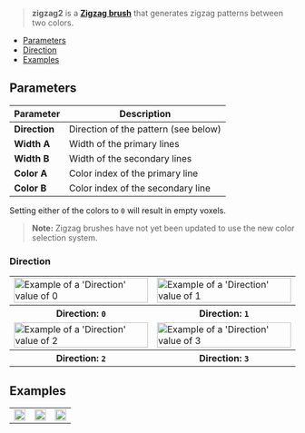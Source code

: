 > **zigzag2** is a **[Zigzag brush](Zigzag-Brushes)** that generates zigzag patterns between two colors.

<!-- TOC -->
- [Parameters](#parameters)
- [Direction](#direction)
- [Examples](#examples)

## Parameters

Parameter | Description
--------- | -----------
**Direction** | Direction of the pattern (see below)
**Width A** | Width of the primary lines
**Width B** | Width of the secondary lines
**Color A** | Color index of the primary line
**Color B** | Color index of the secondary line

Setting either of the colors to `0` will result in empty voxels.

> **Note:** Zigzag brushes have not yet been updated to use the new color selection system.

### Direction

<!-- SAMPLE zigzag2 directions 2 -->
<table>
	<tr>
		<td width="50%"><img width="100%" src="https://s3.amazonaws.com/misc.lachlanmcdonald.com/magicavoxel-shaders/0.10.4/zigzag2_direction0.png" alt="Example of a 'Direction' value of 0"></td>
		<td width="50%"><img width="100%" src="https://s3.amazonaws.com/misc.lachlanmcdonald.com/magicavoxel-shaders/0.10.4/zigzag2_direction1.png" alt="Example of a 'Direction' value of 1"></td>
	</tr>
	<tr>
		<th>Direction: <code>0</code></th>
		<th>Direction: <code>1</code></th>
	</tr>
	<tr>
		<td width="50%"><img width="100%" src="https://s3.amazonaws.com/misc.lachlanmcdonald.com/magicavoxel-shaders/0.10.4/zigzag2_direction2.png" alt="Example of a 'Direction' value of 2"></td>
		<td width="50%"><img width="100%" src="https://s3.amazonaws.com/misc.lachlanmcdonald.com/magicavoxel-shaders/0.10.4/zigzag2_direction3.png" alt="Example of a 'Direction' value of 3"></td>
	</tr>
	<tr>
		<th>Direction: <code>2</code></th>
		<th>Direction: <code>3</code></th>
	</tr>
</table>
<!-- END -->

## Examples

<!-- SAMPLE zigzag2 examples 3 -->
<table>
	<tr>
		<td width="33.33%"><img width="100%" src="https://s3.amazonaws.com/misc.lachlanmcdonald.com/magicavoxel-shaders/0.10.2/zigzag2_example0.png" alt=""></td>
		<td width="33.33%"><img width="100%" src="https://s3.amazonaws.com/misc.lachlanmcdonald.com/magicavoxel-shaders/0.10.2/zigzag2_example1.png" alt=""></td>
		<td width="33.33%"><img width="100%" src="https://s3.amazonaws.com/misc.lachlanmcdonald.com/magicavoxel-shaders/0.10.2/zigzag2_example2.png" alt=""></td>
	</tr>
</table>
<!-- END -->
